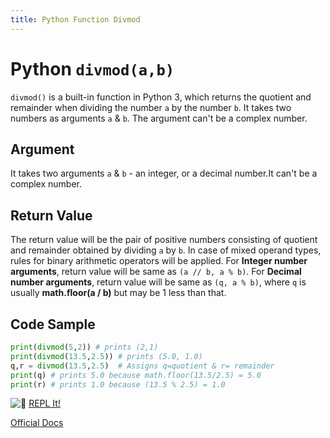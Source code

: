 ```yaml
---
title: Python Function Divmod
---
```

# Python `divmod(a,b)`

`divmod()` is a built-in function in Python 3, which returns the quotient and remainder when dividing the number `a` by the number `b`. It takes two numbers as arguments `a` & `b`. The argument can't be a complex number.

## Argument

It takes two arguments `a` & `b` - an integer, or a decimal number.It can't be a complex number.

## Return Value

The return value will be the pair of positive numbers consisting of quotient and remainder obtained by dividing `a` by `b`. In case of mixed operand types, rules for binary arithmetic operators will be applied.
For **Integer number arguments**, return value will be same as `(a // b, a % b)`.
For **Decimal number arguments**, return value will be same as `(q, a % b)`, where `q` is usually **math.floor(a / b)** but may be 1 less than that.

## Code Sample

```python
print(divmod(5,2)) # prints (2,1)
print(divmod(13.5,2.5)) # prints (5.0, 1.0)
q,r = divmod(13.5,2.5)  # Assigns q=quotient & r= remainder
print(q) # prints 5.0 because math.floor(13.5/2.5) = 5.0
print(r) # prints 1.0 because (13.5 % 2.5) = 1.0
```

![:rocket:](https://forum.freecodecamp.com/images/emoji/emoji_one/rocket.png?v=3 ":rocket:") <a href='https://repl.it/FGLK/0' target='_blank' rel='nofollow'>REPL It!</a>

<a href='https://docs.python.org/3/library/functions.html#divmod' target='_blank' rel='nofollow'>Official Docs</a>

